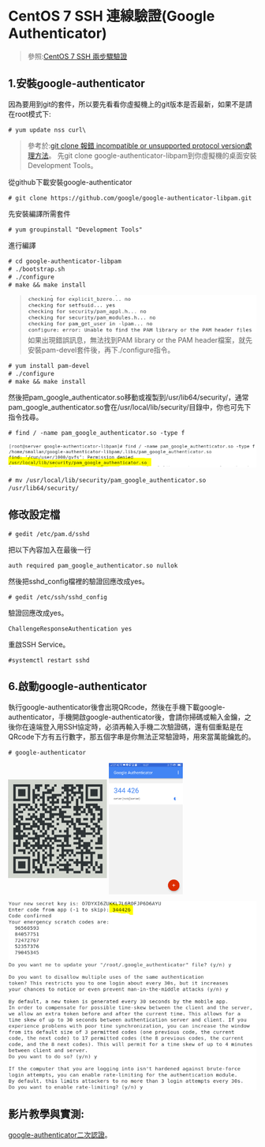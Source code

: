 # CentOS 7 SSH 連線驗證(Google Authenticator)  
> 參照:[CentOS 7 SSH 兩步驟驗證](https://kenwu0310.wordpress.com/2016/12/09/centos-7-ssh-%E9%9B%99%E5%9B%A0%E7%B4%A0%E8%AA%8D%E8%AD%89-using-google-authenticator/)
## 1.安裝google-authenticator
因為要用到git的套件，所以要先看看你虛擬機上的git版本是否最新，如果不是請在root模式下:
```
# yum update nss curl\
```
>參考於:[git clone 報錯 incompatible or unsupported protocol version處理方法](https://blog.csdn.net/feinifi/article/details/79629904)。
先git clone google-authenticator-libpam到你虛擬機的桌面安裝Development Tools。

從github下載安裝google-authenticator
```
# git clone https://github.com/google/google-authenticator-libpam.git
```
先安裝編譯所需套件
```
# yum groupinstall "Development Tools" 
```
進行編譯
```
# cd google-authenticator-libpam
# ./bootstrap.sh
# ./configure
# make && make install
```
>![](image/b.PNG)
如果出現錯誤訊息，無法找到PAM library or the PAM header檔案，就先安裝pam-devel套件後，再下./configure指令。
```
# yum install pam-devel
# ./configure
# make && make install
```
然後把pam_google_authenticator.so移動或複製到/usr/lib64/security/，通常pam_google_authenticator.so會在/usr/local/lib/security/目錄中，你也可先下指令找尋。
```
# find / -name pam_google_authenticator.so -type f
```
![](image/a.PNG)
```
# mv /usr/local/lib/security/pam_google_authenticator.so /usr/lib64/security/
```
## 修改設定檔
```
# gedit /etc/pam.d/sshd
```
把以下內容加入在最後一行
```
auth required pam_google_authenticator.so nullok
```
然後把sshd_config檔裡的驗證回應改成yes。
```
# gedit /etc/ssh/sshd_config
```
驗證回應改成yes。
```
ChallengeResponseAuthentication yes
```
重啟SSH Service。
```
#systemctl restart sshd
```
## 6.啟動google-authenticator
執行google-authenticator後會出現QRcode，然後在手機下載google-authenticator，手機開啟google-authenticator後，會請你掃碼或輸入金鑰，之後你在遠端登入用SSH協定時，必須再輸入手機二次驗證碼，還有個重點是在QRcode下方有五行數字，那五個字串是你無法正常驗證時，用來當萬能鑰匙的。
```
# google-authenticator
```
<img src="image/c.PNG" width = "200"  align=center />
<img src="image/e.png" width = "150"  align=center />


![](image/d.PNG)

## 影片教學與實測:
[google-authenticator二次認證](https://www.youtube.com/watch?v=xyS7Ms2LalM)。

